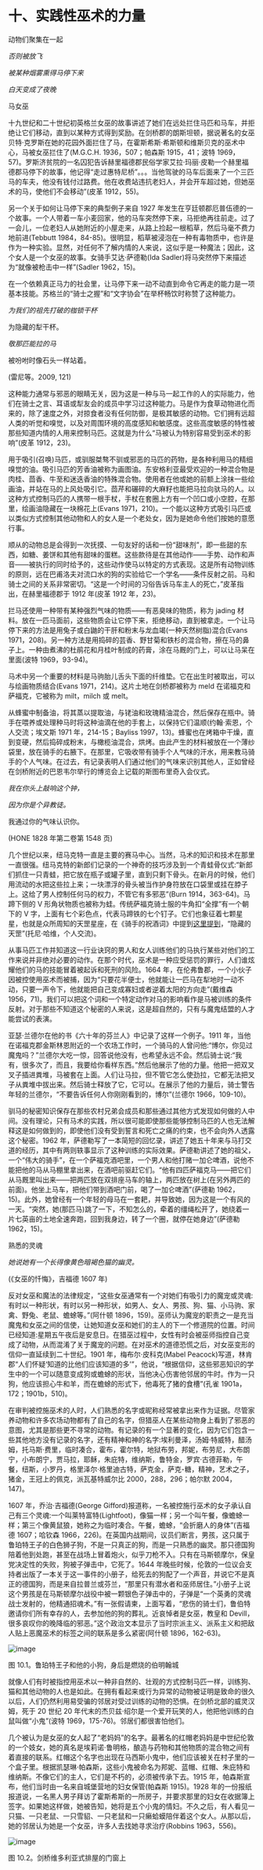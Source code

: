 

# 十、实践性巫术的力量

动物们聚集在一起

*否则被放飞*

*被某种烟雾熏得马停下来*

*白天变成了夜晚*

马女巫

十九世纪和二十世纪初英格兰女巫的故事讲述了她们在远处拦住马匹和马车，并拒绝让它们移动，直到以某种方式得到奖励。在剑桥郡的朗斯坦顿，据说著名的女巫贝特·克罗斯在她的花园外面拦住了马，在霍斯希斯·希斯顿和维斯贝克的巫术中心，马被女巫拦住了(M.G.C.H. 1936，507；帕森斯 1915，41；波特 1969，57)。罗斯济贫院的一名囚犯告诉赫里福德郡民俗学家艾拉·玛丽·皮勒一个赫里福德郡马停下的故事，他记得“走过惠特尼桥”。。。当他驾驶的马车后面来了一个三匹马的车夫，他没有钱付过路费。他在收费站违抗老妇人，并会开车超过她，但她巫术的马，使他们不会移动”(皮革 1912，55)。

另一个关于如何让马停下来的典型例子来自 1927 年发生在亨廷顿郡厄普伍德的一个故事。一个人带着一车小麦回家，他的马车突然停下来，马拒绝再往前走。过了一会儿，一位老妇人从她附近的小屋走来，从路上捡起一根稻草，然后马毫不费力地前进(Tebbutt 1984，84-85)。很明显，稻草被浸泡在一种有毒物质中，也许是作为一种实验。显然，对任何不了解内情的人来说，这似乎是一种魔法；因此，这个女人是一个女巫的故事。女骑手艾达·萨德勒(Ida Sadler)将马突然停下来描述为“就像被枪击中一样”(Sadler 1962，15)。

在一个依赖真正马力的社会里，让马停下来一动不动直到命令它再走的能力是一项基本技能。苏格兰的“骑士之握”和“文字协会”在举杯畅饮时称赞了这种能力。

*为我们的祖先打破的枷锁干杯*

为隐藏的犁干杯。

*敬那匹能拉的马*

被吩咐时像石头一样站着。

(雷尼等。2009, 121)

这种能力通常与邪恶的眼睛无关，因为这是一种与马一起工作的人的实际能力，他们在骑士之言、耳语或犁友会的成员中学习过这种能力。马是作为食草动物进化而来的，除了速度之外，对掠食者没有任何防御，是极其敏感的动物。它们拥有远超人类的听觉和嗅觉，以及对周围环境的高度感知和敏感度。这些高度敏感的特性被那些知道内情的人用来控制马匹。这就是为什么“马被认为特别容易受到巫术的影响”(皮革 1912，23)。

用于吸引(召唤)马匹，或驯服桀骜不驯或邪恶的马匹的药物，是各种利用马的精细嗅觉的油。吸引马匹的芳香油被称为画图油。东安格利亚最受欢迎的一种混合物是肉桂、茴香、牛至和迷迭香油的特殊混合物。使用者在他或她的前额上涂抹一些绘画油，并站在马的上风处吸引它。茴芹和碾碎的大麻籽也能把马拉向驮马的人。以这种方式控制马匹的人携带一根手杖，手杖在套圈上方有一个凹口或小空腔，在那里，绘画油隐藏在一块棉花上(Evans 1971，210)。一个能以这种方式吸引马匹或以类似方式控制其他动物和人的女人是一个老处女，因为是她命令他们按她的意愿行事。

顺从的动物总是会得到一次抚摸、一句友好的话和一份“甜味剂”，即一些甜的东西，如糖、姜饼和其他有甜味的蛋糕。这些款待是在其他动作——手势、动作和声音——被执行的同时给予的，这些动作使马以特定的方式表现。这是所有动物训练的原则，远在巴甫洛夫对流口水的狗的实验给它一个学名——条件反射之前。马和骑士之间的关系非常密切。“这是一个时间的习俗告诉马车主人的死亡，”皮革指出，在赫里福德郡于 1912 年(皮革 1912 年，23)。

拦马还使用一种带有某种强烈气味的物质——有恶臭味的物质，称为 jading 材料。放在一匹马面前，这些物质会让它停下来，拒绝移动，直到被拿走。一个让马停下来的方法是用兔子或白鼬的干肝和粉末与龙血竭(一种天然树脂)混合(Evans 1971，208)。另一种方法是用捣碎的芸香、野甘菊和铁杉的混合物，擦在马的鼻子上。一种由煮沸的杜鹃花和月桂叶制成的药膏，涂在马厩的门上，可以让马呆在里面(波特 1969，93-94)。

马术中另一个重要的材料是马驹胎儿舌头下面的纤维垫。它在出生时被取出，可以与绘画物质结合(Evans 1971，214)。这片土地在剑桥郡被称为 meld 在诺福克和萨福克，它被称为 milt，milch 或 melt。

从蜂蜜中制备油，将其蒸以提取油，与铑油和玫瑰精油混合，然后保存在瓶中。骑手在喂养或处理种马时将这种油滴在他的手套上，以保持它们温顺(约翰·索恩，个人交流；埃文斯 1971 年，214-15；Bayliss 1997，13)。蜂蜜也在烤箱中干燥，直到变硬，然后捣碎成粉末，与橄榄油混合，烘烤。由此产生的材料被放在一个薄纱袋里，放在骑手的右腋下。在那里，它吸收带有骑手个人气味的汗水，用来教马骑手的个人气味。在过去，有记录表明人们通过他们的气味来识别其他人，正如曾经在剑桥附近的巴恩韦尔举行的博览会上记载的斯图布里奇入会仪式。

*我在你头上敲响这个钟，*

*因为你是个异教徒。*

我通过你的气味认识你。

(HONE 1828 年第二卷第 1548 页)

几个世纪以来，纽马克特一直是主要的赛马中心。当然，马术的知识和技术在那里一直很强。纽马克特的新郎们记录的一个神奇的技巧涉及到一个青蛙骨仪式:“新郎们抓住一只青蛙，把它放在瓶子或罐子里，直到只剩下骨头。在新月的时候，他们用流动的水把这些拉上来；一块漂浮的骨头被当作护身符放在口袋里或挂在脖子上。这给了男人控制任何马的权力，不管它有多邪恶”(Burn 1914，363-64)。马蹄下侧的 V 形角状物质也被称为蛙。传统萨福克骑士服的牛角扣“全撑”有一个朝下的 V 字，上面有七个彩色点，代表马蹄铁的七个钉子。它们也象征着七颗星星，也就是众所周知的天罡星座，在《骑手的祝酒词》中提到[这里提到](9781620558454_c10.xhtml#pg99)，“隐藏的天罡”(托尼·哈维，个人交流)。

从事马匹工作并知道这一行业诀窍的男人和女人训练他们的马执行某些对他们的工作来说并非绝对必要的动作。在那个时代，巫术是一种应受惩罚的罪行，人们谁炫耀他们的马的技能冒着被起诉和死刑的风险。1664 年，在伦弗鲁郡，一个小伙子因被控使用巫术而被捕，因为“只要花半便士，他就能让一匹马在犁地时一动不动，只要一声令下，他就能把自己变成寡妇或者逆着太阳的方向走”(戴维森 1956，71)。我们可以把这个词和一个特定动作对马的影响看作是马被训练的条件反射。对于那些不知道这个秘密的人来说，这是超自然的，只有与魔鬼结盟的人才能尝试的表演。

亚瑟·兰德尔在他的书《六十年的芬兰人》中记录了这样一个例子。1911 年，当他在诺福克郡金斯林恩附近的一个农场工作时，一个骑马的人曾问他:“博尔，你见过魔鬼吗？”兰德尔大吃一惊，回答说他没有，也希望永远不会。然后骑士说:“我有，很多次了，而且，我要给你看样东西。”然后他展示了他的力量。他把一把双叉叉子插进粪堆，马被套在上面。人们让马拉，但不管它怎么使劲拉，它都无法把叉子从粪堆中拔出来。然后骑士释放了它，它可以。在展示了他的力量后，骑士警告年轻的兰德尔，“不要告诉任何人你刚刚看到的，博尔”(兰德尔 1966，109-10)。

驯马的秘密知识保存在那些农村兄弟会成员和那些通过其他方式发现如何做的人中间。没有理论，只有马术的实践，所以很可能即使那些能够控制马匹的人也无法解释这是如何做到的，即使他们没有受到誓言和死亡之痛的约束，也不会向外人透露这个秘密。1962 年，萨德勒写了一本简短的回忆录，讲述了她五十年来与马打交道的经历，其中有两则轶事显示了这种训练的实际效果。萨德勒讲述了她的祖父，一个“伟大的骑手”，在一个萨福克酒吧里，一个男人和他打赌一加仑啤酒，说他不能把他的马从马棚里拿出来，在酒吧前驱赶它们。“他有四匹萨福克马——把它们从马厩里叫出来——把两匹放在双排座马车的轴上，两匹放在树上(在另外两匹的前面)。他坐上马车，把他们带到酒吧门前，喝了一加仑啤酒”(萨德勒 1962，15)。此外，她曾经有一个年轻的母马在一套耙，并导致她，因为这是一个有风的一天。“突然，她(那匹马)跳了一下，不知怎么的，牵着的缰绳松开了，她绕着一片七英亩的土地全速奔跑，回到我身边，转了一个圈，就停在她身边”(萨德勒 1962，15)。

熟悉的灵魂

*她说她有一个长得像黄色暗褐色猫的幽灵。*

(《女巫的忏悔》，吉福德 1607 年)

反对女巫和魔法的法律规定，“这些女巫通常有一个对她们有吸引力的魔宠或灵魂:有时以一种形状，有时以另一种形状，如男人、女人、男孩、狗、猫、小马驹、家禽、野兔、老鼠、蟾蜍等。”(阿什顿 1896，159)。巫师认为魔宠的职责之一是充当魔鬼和女巫之间的信使，让她知道女巫和她们的主人的下一个修道院的位置。时间已经知道:星期五午夜后是安息日。在猎巫过程中，女性有时会被巫师指控自己变成了动物，从而混淆了关于魔宠的问题。在对巫术的道德恐慌之后，对女巫变形的信仰一直延续到二十世纪。1901 年，梅布尔·皮科克(Mabel Peacock)写道，林肯郡“人们怀疑‘知道的比他们应该知道的多’”，他说，“根据信仰，这些邪恶知识的学生中的一个可以随意变成狗或蟾蜍的形状，当他决心伤害他邻居的牛时。作为一只狗，他应该担心牛和羊，而在蟾蜍的形式下，他毒死了猪的食槽”(孔雀 1901a，172；1901b，510)。

在审判被控施巫术的人时，人们熟悉的名字或昵称经常被拿出来作为证据。尽管家养动物和许多农场动物都有了自己的名字，但猎巫人在某些动物身上看到了邪恶的意图，尤其是那些更不寻常的动物。有记录的有一个显著的变化，因为它们包含一些其他地方没有记录的名字，还有精神和神的名字:埃利曼泽，汤姆·特威特，醋汤姆，托马斯·费里，临时凑合，霍布，霍尔特，地狱布劳，邦妮，布劳尼，大布朗宁，小布朗宁，贾马拉，耶稣，朱庇特，维纳斯，鲁特金，罗宾·古德菲勒，午餐，纽斯，小罗丹，格里泽尔·格里迪古特，萨克金，萨克-糖，精神，艺术之子，猪金，王冠上的佩克，派瓦基特威尔比 2000，288，296；帕尔默 2004，147)。

1607 年，乔治·吉福德(George Gifford)报道称，一名被控施行巫术的女子承认自己有三个灵魂:一个叫莱特富特(Lightfoot)，像猫一样；另一个叫午餐，像蟾蜍一样；第三个像黄鼠狼，她称之为临时凑合。午餐，蟾蜍，“会折磨人的身体”(吉福德 1607；哈钦森 1966，226)。在英国内战期间，议员们断言，男孩，这只属于鲁珀特王子的白色狮子狗，不是一只真正的狗，而是一只熟悉的幽灵。那只德国狗陪着他到处跑，甚至在战场上冒着炮火，似乎刀枪不入。只有在马斯顿摩尔，保皇党决定性的失败，狗被子弹击中，它死了。1644 年晚些时候，伦敦的一位议会支持者出版了一本关于这一事件的小册子，给死去的狗配了一个声音，并说它不是真正的德国狗，而是来自拉普兰或芬兰，“那里只有潜水者和巫师居住。”小册子上说这个男孩是在马斯顿摩尔战役中被一颗银色子弹击中的，子弹是“一个英勇的灵魂战士发射的，他精通招魂术。”有一张假请柬，上面写着，“悲伤的骑士们，鲁伯特邀请你们所有幸存的人，去参加他的狗的葬礼。近哀悼者是女巫，教皇和 Devill，很多哀叹你的晚降临的邪恶。”这个政治文本显示了当时宗派主义、派系主义和把敌人贴上恶魔巫术的标签之间的联系是多么紧密(阿什顿 1896，162-63)。

![image](images/9781620558454_058.jpg)

图 10.1。鲁珀特王子和他的小狗，身后是燃烧的伯明翰城

就像人们有时被指控用巫术以一种非自然的、壮观的方式控制马匹一样，训练狗、猫和其他动物的人也是如此。在拥有看起来或行为异常的动物被证明是致命的很久以后，人们仍然利用易受骗的邻居对受过训练的动物的恐惧。在剑桥北部的威灵汉姆，死于 20 世纪 20 年代末的杰贝兹·绍尔是一个爱开玩笑的人，他把他训练的白鼠叫做“小鬼”(波特 1969，175-76)。邻居们都很害怕他们。

几个被认为是女巫的女人起了“老妈妈”的名字。最著名的红帽老妈妈是中世纪伦敦的一个妓女，她的真名是埃莉诺·鲁明格，酿造与药物和其他物质的混合物之间有着直接的联系。红帽这个名字也出现在马西斯小鬼中，他们应该被关在村子里的一个盒子里。根据凯瑟琳·帕森斯，这些小鬼被命名为邦妮、蓝帽、红帽、朱庇特和维纳斯。不像它们的主人，它们是不朽的，必须被传承下去。1915 年，帕森斯宣布，他们当时由一名来自城堡营地的妇女保管(帕森斯 1915)。1928 年的一份报纸报道说，一名黑人男子拜访了霍斯希斯的一所房子，并要求那里的妇女在收据簿上签字。如果她这样做，她被告知，她将是五个小鬼的情妇。不久之后，有人看见一只猫、一只老鼠、一只雪貂、一只老鼠和一只癞蛤蟆陪伴着这个女人。从那以后，她的邻居认为她是一个女巫，许多人去找她寻求治疗(Robbins 1963，556)。

![image](images/9781620558454_059.jpg)

图 10.2。剑桥维多利亚式排屋的门窗上